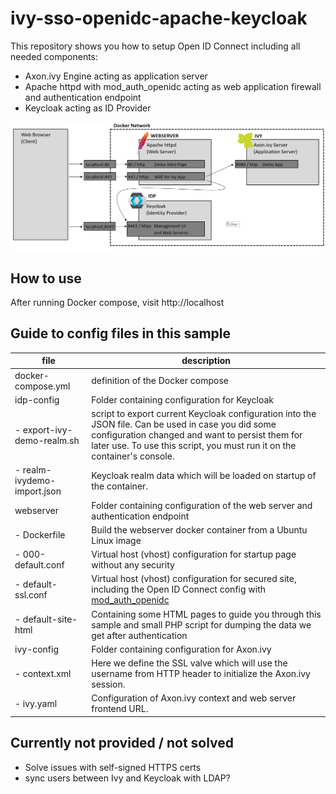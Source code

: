 # ivy-sso-openidc-apache-keycloak

This repository shows you how to setup Open ID Connect including all needed components:
- Axon.ivy Engine acting as application server
- Apache httpd with mod_auth_openidc acting as web application firewall and authentication endpoint
- Keycloak acting as ID Provider

![Infrastructure Overview](infrastructure.png)

## How to use

After running Docker compose, visit http://localhost

## Guide to config files in this sample

|file|description|
|---|---|
| docker-compose.yml | definition of the Docker compose |
| idp-config | Folder containing configuration for Keycloak |
| - export-ivy-demo-realm.sh | script to export current Keycloak configuration into the JSON file. Can be used in case you did some configuration changed and want to persist them for later use. To use this script, you must run it on the container's console.|
| - realm-ivydemo-import.json | Keycloak realm data which will be loaded on startup of the container. |
| webserver | Folder containing configuration of the web server and authentication endpoint |
| - Dockerfile | Build the webserver docker container from a Ubuntu Linux image |
| - 000-default.conf | Virtual host (vhost) configuration for startup page without any security |
| - default-ssl.conf | Virtual host (vhost) configuration for secured site, including the Open ID Connect config with [mod_auth_openidc](https://github.com/zmartzone/mod_auth_openidc) |
| - default-site-html | Containing some HTML pages to guide you through this sample and small PHP script for dumping the data we get after authentication |
| ivy-config | Folder containing configuration for Axon.ivy |
| - context.xml | Here we define the SSL valve which will use the username from HTTP header to initialize the Axon.ivy session. |
| - ivy.yaml | Configuration of Axon.ivy context and web server frontend URL. |

## Currently not provided / not solved

- Solve issues with self-signed HTTPS certs
- sync users between Ivy and Keycloak with LDAP?

